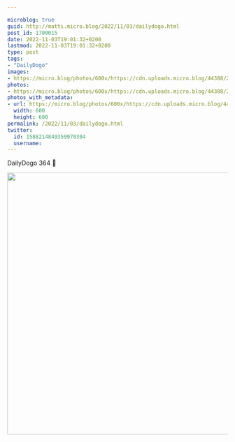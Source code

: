 ```yaml
---

microblog: true
guid: http://matti.micro.blog/2022/11/03/dailydogo.html
post_id: 1700015
date: 2022-11-03T19:01:32+0200
lastmod: 2022-11-03T19:01:32+0200
type: post
tags:
- "DailyDogo"
images:
- https://micro.blog/photos/600x/https://cdn.uploads.micro.blog/44388/2022/6fcbd402a2.jpg
photos:
- https://micro.blog/photos/600x/https://cdn.uploads.micro.blog/44388/2022/6fcbd402a2.jpg
photos_with_metadata:
- url: https://micro.blog/photos/600x/https://cdn.uploads.micro.blog/44388/2022/6fcbd402a2.jpg
  width: 600
  height: 600
permalink: /2022/11/03/dailydogo.html
twitter:
  id: 1588214849359970304
  username:
---
```

DailyDogo 364 🐶

<img src="/media/uploads/2022/6fcbd402a2.jpg" width="600" height="600" alt="" />
